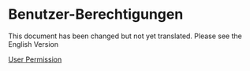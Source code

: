 <!-- add-breadcrumbs -->
# Benutzer-Berechtigungen

This document has been changed but not yet translated. Please see the English Version

<a href="/docs/erpnext/user/manual/en/setting-up/users-and-permissions/user-permissions">User Permission</a>
